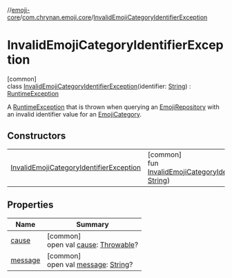 //[emoji-core](../../../index.md)/[com.chrynan.emoji.core](../index.md)/[InvalidEmojiCategoryIdentifierException](index.md)

# InvalidEmojiCategoryIdentifierException

[common]\
class [InvalidEmojiCategoryIdentifierException](index.md)(identifier: [String](https://kotlinlang.org/api/latest/jvm/stdlib/kotlin/-string/index.html)) : [RuntimeException](https://kotlinlang.org/api/latest/jvm/stdlib/kotlin/-runtime-exception/index.html)

A [RuntimeException](https://kotlinlang.org/api/latest/jvm/stdlib/kotlin/-runtime-exception/index.html) that is thrown when querying an [EmojiRepository](../-emoji-repository/index.md) with an invalid identifier value for an [EmojiCategory](../-emoji-category/index.md).

## Constructors

| | |
|---|---|
| [InvalidEmojiCategoryIdentifierException](-invalid-emoji-category-identifier-exception.md) | [common]<br>fun [InvalidEmojiCategoryIdentifierException](-invalid-emoji-category-identifier-exception.md)(identifier: [String](https://kotlinlang.org/api/latest/jvm/stdlib/kotlin/-string/index.html)) |

## Properties

| Name | Summary |
|---|---|
| [cause](../-invalid-emoji-identifier-exception/index.md#-654012527%2FProperties%2F-917650624) | [common]<br>open val [cause](../-invalid-emoji-identifier-exception/index.md#-654012527%2FProperties%2F-917650624): [Throwable](https://kotlinlang.org/api/latest/jvm/stdlib/kotlin/-throwable/index.html)? |
| [message](../-invalid-emoji-identifier-exception/index.md#1824300659%2FProperties%2F-917650624) | [common]<br>open val [message](../-invalid-emoji-identifier-exception/index.md#1824300659%2FProperties%2F-917650624): [String](https://kotlinlang.org/api/latest/jvm/stdlib/kotlin/-string/index.html)? |
